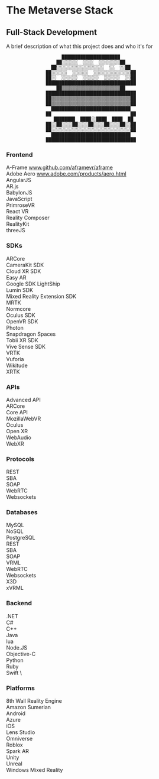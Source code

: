 # The Metaverse Stack
## Full-Stack Development
 
A brief description of what this project does and who it's for
 
 
                         ██████████████████████     
                       ██░░░░░░  ░░░░  ░░░░░░░░██ 
                     ██░░░░░░░░░░░░░░░░░░  ░░  ░░██  
                   ██░░░░░░  ░░░░░░  ░░░░░░░░░░░░░░██
                   ██░░  ░░░░░░  ░░░░░░  ░░░░░░  ░░██
                   ██████████████████████████████████
                       ██▒▒▒▒▒▒▒▒▒▒▒▒▒▒▒▒▒▒▒▒▒▒██
                   ██████████████████████████████████
                   ██▒▒▒▒▒▒▒▒▒▒▒▒▒▒▒▒▒▒▒▒▒▒▒▒▒▒▒▒▒▒██
                   ██▒▒▒▒▒▒▒▒▒▒▒▒▒▒▒▒▒▒▒▒▒▒▒▒▒▒▒▒▒▒██
                     ██████████████████████████████ 
                   ██                              ██
                      ████████  ████░░████  ████  ██
                   ██░░██░░░░██░░░░██░░░░██░░░░██░░██
                   ██░░░░░░░░░░░░░░░░░░░░░░░░░░░░░░██
                     ██████████████████████████████
                   ██████████████████████████████████
              
 
 
 
### Frontend
A-Frame www.github.com/aframevr/aframe \
Adobe Aero www.adobe.com/products/aero.html \
AngularJS \
AR.js \
BabylonJS \
JavaScript \
PrimroseVR \
React VR \
Reality Composer \
RealityKit \
threeJS
 
 
 
### SDKs
ARCore \
CameraKit SDK \
Cloud XR SDK \
Easy AR \
Google SDK
LightShip \
Lumin SDK \
Mixed Reality Extension SDK \
MRTK \
Normcore \
Oculus SDK \
OpenVR SDK \
Photon \
Snapdragon Spaces \
Tobii XR SDK \
Vive Sense SDK \
VRTK \
Vuforia \
Wikitude \
XRTK
 
### APIs
Advanced API \
ARCore \
Core API \
MozillaWebVR \
Oculus \
Open XR \
WebAudio \
WebXR
 
### Protocols
REST \
SBA \
SOAP \
WebRTC \
Websockets
 
### Databases
MySQL \
NoSQL \
PostgreSQL \
REST \
SBA \
SOAP \
VRML \
WebRTC \
Websockets \
X3D \
xVRML
 
### Backend
.NET \
C# \
C++ \
Java \
lua \
Node.JS \
Objective-C \
Python \
Ruby \
Swift \
 
 
### Platforms
8th Wall Reality Engine \
Amazon Sumerian \
Android \
Azure \
iOS \
Lens Studio \
Omniverse \
Roblox \
Spark AR \
Unity \
Unreal \
Windows Mixed Reality
 
